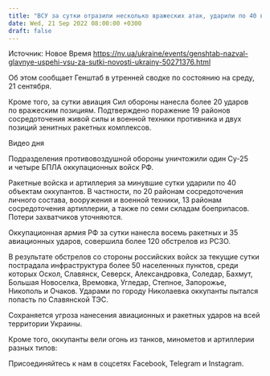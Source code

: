 ```yaml
---
title: "ВСУ за сутки отразили несколько вражеских атак, ударили по 40 вражеским объектам и сбили самолет — Генштаб"
date: Wed, 21 Sep 2022 08:00:00 +0300
draft: false
---
```

Источник: Новое Время https://nv.ua/ukraine/events/genshtab-nazval-glavnye-uspehi-vsu-za-sutki-novosti-ukrainy-50271376.html


Об этом сообщает Генштаб в утренней сводке по состоянию на среду, 21 сентября.

Кроме того, за сутки авиация Сил обороны нанесла более 20 ударов по вражеским позициям. Подтверждено поражение 19 районов сосредоточения живой силы и военной техники противника и двух позиций зенитных ракетных комплексов.

 Видео дня   

Подразделения противовоздушной обороны уничтожили один Су-25 и четыре БПЛА оккупационных войск РФ.

Ракетные войска и артиллерия за минувшие сутки ударили по 40 объектам оккупантов. В частности, по 20 районам сосредоточения личного состава, вооружения и военной техники, 13 районам сосредоточения артиллерии, а также по семи складам боеприпасов. Потери захватчиков уточняются.

Оккупационная армия РФ за сутки нанесла восемь ракетных и 35 авиационных ударов, совершила более 120 обстрелов из РСЗО.

В результате обстрелов со стороны российских войск за текущие сутки пострадала инфраструктура более 50 населенных пунктов, среди которых Оскол, Славянск, Северск, Александровка, Соледар, Бахмут, Большая Новоселка, Времовка, Угледар, Степное, Запорожье, Никополь и Очаков. Ударами по городу Николаевка оккупанты пытался попасть по Славянской ТЭС.

Сохраняется угроза нанесения авиационных и ракетных ударов на всей территории Украины.

Кроме того, оккупанты вели огонь из танков, минометов и артиллерии разных типов:

Присоединяйтесь к нам в соцсетях Facebook, Telegram и Instagram.

